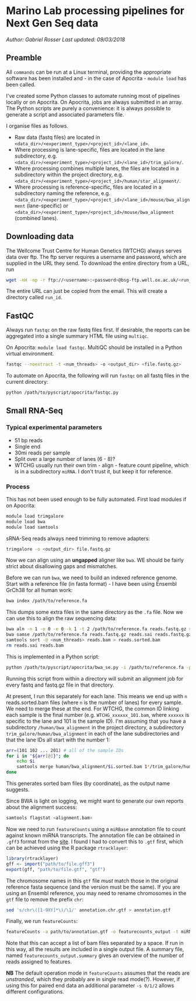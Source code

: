 # Marino Lab processing pipelines for Next Gen Seq data
_Author: Gabriel Rosser_
_Last updated: 09/03/2018_

## Preamble
All `commands` can be run at a Linux terminal, providing the appropriate software has been installed and - in the case of Apocrita - `module load` has been called.

I've created some Python classes to automate running most of pipelines locally or on Apocrita. On Apocrita, jobs are always submitted in an array. The Python scripts are purely a convenience: it is always possible to generate a script and associated parameters file.

I organise files as follows. 

- Raw data (fastq files) are located in `<data_dir>/<experiment_type>/<project_id>/<lane_id>`.
- Where processing is lane-specific, files are located in the lane subdirectory, e.g. `<data_dir>/<experiment_type>/<project_id>/<lane_id>/trim_galore/`.
- Where processing combines multiple lanes, the files are located in a subdirectory within the project directory, e.g. `<data_dir>/<experiment_type>/<project_id>/human/star_alignment/`.
- Where processing is reference-specific, files are located in a subdirectory naming the reference, e.g. `<data_dir>/<experiment_type>/<project_id>/<lane_id>/mouse/bwa_alignment` (lane-specific) or `<data_dir>/<experiment_type>/<project_id>/mouse/bwa_alignment` (combined lanes).

## Downloading data
The Wellcome Trust Centre for Human Genetics (WTCHG) always serves data over ftp. The ftp server requires a username and password, which are supplied in the URL they send. To download the entire directory from a URL, run 

```bash
wget -nH -np -r ftp://<username>:<password>@bsg-ftp.well.ox.ac.uk/<run_id>
```

The entire URL can just be copied from the email. This will create a directory called `run_id`.

## FastQC

Always run `fastqc` on the raw fastq files first. If desirable, the reports can be aggregated into a single summary HTML file using `multiqc`.

On Apocrita: `module load fastqc`. MultiQC should be installed in a Python virtual environment.

```bash
fastqc --noextract -t <num_threads> -o <output_dir> <file.fastq.gz>
```
To automate on Apocrita, the following will run `fastqc` on  all fastq files in the current directory: 
```bash
python /path/to/pyscript/apocrita/fastqc.py
```

## Small RNA-Seq
### Typical experimental parameters
- 51 bp reads
- Single end
- 30mi reads per sample
- Split over a large number of lanes (6 - 8)?
- WTCHG usually run their own trim - align - feature count pipeline, which is in a subdirectory `miRNA`. I don't trust it, but keep it for reference.
### Process
This has not been used enough to be fully automated. First load modules if on Apocrita:
```bash
module load trimgalore
module load bwa
module load samtools
```

sRNA-Seq reads always need trimming to remove adapters:
```bash
trimgalore -o <output_dir> file.fastq.gz
```

Now we can align using an **ungapped** aligner like `bwa`. WE should be fairly strict about disallowing gaps and mismatches.

Before we can run `bwa`, we need to build an indexed reference genome. Start with a reference file (in fasta format) - I have been using Ensembl GrCh38 for all human work:
```bash
bwa index /path/to/reference.fa
```
This dumps some extra files in the same directory as the `.fa` file. Now we can use this to align the raw sequencing data:
```bash
bwa aln -n 1 -o 0 -e 0 -k 1 -t 2 /path/to/reference.fa reads.fastq.gz > reads.sai
bwa samse /path/to/reference.fa reads.fastq.gz reads.sai reads.fastq.gz | samtools view -hb - > reads.bam
samtools sort -@ <num_threads> reads.bam > reads.sorted.bam
rm reads.sai reads.bam
```

This is implemented in a Python script:
```bash
python /path/to/pyscript/apocrita/bwa_se.py -i /path/to/reference.fa -p <num_threads> --srna -o <output_dir>
```
Running this script from within a directory will submit an alignment job for every fastq and fastq.gz file in that directory.

At present, I run this separately for each lane. This means we end up with `n` reads.sorted.bam files (where `n` is the number of lanes) for every sample. We need to merge these at the end. For WTCHG,  the common ID linking each sample is the final number (e.g. `WTCHG_xxxxxx_101.bam`, where `xxxxxx` is specific to the lane and 101 is the sample ID). I'm assuming that you have a subdirectory `/human/bwa_alignment` in the project directory, a subdirectory `trim_galore/human/bwa_alignment` in each of the lane subdirectories and that the lane IDs all start with the number 1:

```bash
arr=(101 102 ... 201) # all of the sample IDs
for i in "${arr[@]}"; do
	echo $i
	samtools merge human/bwa_alignment/$i.sorted.bam 1*/trim_galore/human/bwa_alignment/*_$i.sorted.bam
done
```

This generates sorted bam files (by coordinate), as the output name suggests.

Since BWA is light on logging, we might want to generate our own reports about the alignment success:

```bash
samtools flagstat <alignment.bam>
```

Now we need to run `featureCounts` using a `miRBase` annotation file to count against known miRNA transcripts. The annotation file can be obtained in `.gff3` format from the [site](http://www.mirbase.org/ftp.shtml). I found I had to convert this to `.gtf` first, which can be achieved using the R package `rtracklayer`:
```r
library(rtracklayer)
gff <- import("path/to/file.gff3")
export(gff, "path/to/file.gtf", "gtf")
```
The chromosome names in this `gtf` file _must_ match those in the original reference fasta sequence (and the version must be the same). If you are using an Ensembl reference, you may need to rename chromosomes in the `gtf` file to remove the prefix `chr`:
```bash
sed 's/chr\([1-9XY]*\)/\1/' annotation.chr.gtf > annotation.gtf
```
Finally, we run `featureCounts`:
```bash
featureCounts -a path/to/annotation.gtf -o featurecounts_output -t miRNA -T <num_threads> -g ID sample1.bam sample2.bam ... sampleN.bam
```
Note that this can accept a list of bam files separated by a space. If run in this way, all the results are included in a single output file. A summary file, named `featurecounts_output.summary` gives an overview of the number of reads assigned to features.

**NB** The default operation mode in `featureCounts` assumes that the reads are *unstranded*, which they probably are in single read mode(?). However, if using this for paired end data an additional parameter `-s 0/1/2` allows different configurations.